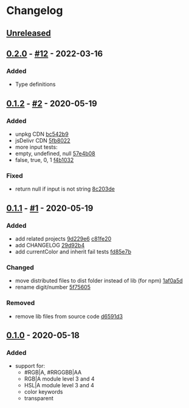# Changelog

## [Unreleased]

## [0.2.0] - [#12](https://github.com/noeldelgado/parse-css-color/pull/12) - 2022-03-16
### Added
- Type definitions

## [0.1.2] - [#2](https://github.com/noeldelgado/parse-css-color/pull/2) - 2020-05-19
### Added
- unpkg CDN [bc542b9](https://github.com/noeldelgado/parse-css-color/commit/bc542b962c0eb04127c6d48fde5a2daec9f31589)
- jsDelivr CDN [5fb8022](https://github.com/noeldelgado/parse-css-color/commit/5fb8022aa323bc86298a32bd9fbb85c403885804)
-  more input tests:
  - empty, undefined, null [57e4b08](https://github.com/noeldelgado/parse-css-color/commit/57e4b088c8eaa2a7c59911ab599211f7e958e1c8)
  - false, true, 0, 1 [f4b1032](https://github.com/noeldelgado/parse-css-color/commit/f4b103227c741b80ba7e1d9338f8ec422ce8d8f5)

### Fixed
- return null if input is not string [8c203de](https://github.com/noeldelgado/parse-css-color/commit/8c203ded32e1e287a2c8ba84b926f18722887ca7)

## [0.1.1] - [#1](https://github.com/noeldelgado/parse-css-color/pull/1) - 2020-05-19
### Added
- add related projects [9d229e6](https://github.com/noeldelgado/parse-css-color/commit/9d229e6dcd7b20801a522b30c7b419e4d3619352) [c81fe20](https://github.com/noeldelgado/parse-css-color/commit/c81fe2060bb2da0bb13a6091a5d7ec24d984184c)
- add CHANGELOG [29d92b4](https://github.com/noeldelgado/parse-css-color/commit/29d92b4ef93e6fd3a337afb20058eae24b5c7712)
- add currentColor and inherit fail tests [fd85e7b](https://github.com/noeldelgado/parse-css-color/commit/fd85e7b70ca425f06d364fe3350cfc418fa5874e)

### Changed
- move distributed files to dist folder instead of lib (for npm) [1af0a5d](https://github.com/noeldelgado/parse-css-color/commit/1af0a5d7b3c86620c6e3bd52df0b560099d23392)
- rename digit/number [5f75605](https://github.com/noeldelgado/parse-css-color/commit/5f75605c9c8135a8855e234dd1b28f052ce86f7c)

### Removed
- remove lib files from source code [d6591d3](https://github.com/noeldelgado/parse-css-color/commit/d6591d38824e68d0f3768cc61f8b4ba79384f35c)

## [0.1.0] - 2020-05-18
### Added
- support for:
  - #RGB|A, #RRGGBB|AA
  - RGB|A module level 3 and 4
  - HSL|A module level 3 and 4
  - color keywords
  - transparent

[Unreleased]: https://github.com/noeldelgado/parse-css-color/compare/v0.2.0...HEAD
[0.2.0]: https://github.com/noeldelgado/parse-css-color/compare/v0.1.2...v0.2.0
[0.1.2]: https://github.com/noeldelgado/parse-css-color/compare/v0.1.1...v0.1.2
[0.1.1]: https://github.com/noeldelgado/parse-css-color/compare/v0.1.0...v0.1.1
[0.1.0]: https://github.com/noeldelgado/parse-css-color/releases/tag/v0.1.0
